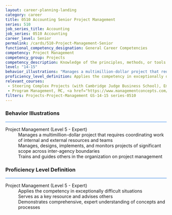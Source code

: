 ```yaml
---
layout: career-planning-landing
category: career
title: 0510 Accounting Senior Project Management
series: 510
job_series_title: Accounting
job_series: 0510 Accounting
career_level: Senior
permalink: /cards/510-Project-Management-Senior
functional_competency_designation: General Career Competencies
competency: Project Management
competency_group: Projects
competency_description: Knowledge of the principles, methods, or tools for developing, scheduling, coordinating, and managing projects and resources, including monitoring and inspecting costs, work, and performance.
level: "14-15"
behavior_illustrations: "Manages a multimillion-dollar project that requires coordinating work of internal and external resources and teams ? Manages, designs, implements, and monitors projects of significant scope across inter-agency boundaries ? Trains and guides others in the organization on project management "
proficiency_level_definition: Applies the competency in exceptionally difficult situations ? Serves as a key resource and advises others ? Demonstrates comprehensive, expert understanding of concepts and processes
relevant_courses: 
 - Steering Complex Projects (with Cambridge Judge Business School), Emeritus, <a href="https://online.em.jbs.cam.ac.uk/steering-complex-projects/enterprise/?b2c_form=true&utm_campaign=gsa&utm_source=b2b">https://online.em.jbs.cam.ac.uk/steering-complex-projects/enterprise/?b2c_form=true&utm_campaign=gsa&utm_source=b2b</a>
 - Program Management, MC, <a href="https://www.managementconcepts.com/course/id/6190?utm_source=CFOportal&utm_medium=listing&utm_campaign=CFOTTEP&utm_id=23FM">https://www.managementconcepts.com/course/id/6190?utm_source=CFOportal&utm_medium=listing&utm_campaign=CFOTTEP&utm_id=23FM</a>
filters: Projects-Project-Management GS-14-15 series-0510
---
```


<div class="desktop:grid-col-6 margin-y-3">
  <div class="border-top-2 bg-white padding-3 shadow-5 height-full members-hover border-1px button-border border-top-blue radius-lg card-text-color">
    <h3>Behavior Illustrations</h3>
    <hr style="background-color: #2680EB !important;"/>
    <dl class="text-base card-content-color"><dt>Project Management (Level 5 - Expert)</dt><dd>Manages a multimillion-dollar project that requires coordinating work of internal and external resources and teams </dd><dd> Manages, designs, implements, and monitors projects of significant scope across inter-agency boundaries </dd><dd> Trains and guides others in the organization on project management </dd></dl>
  </div>
</div>
<div class="desktop:grid-col-6 margin-y-3">
  <div class="border-top-2 bg-white padding-3 shadow-5 height-full members-hover border-1px button-border border-top-blue radius-lg card-text-color">
    <h3>Proficiency Level Definition</h3>
     <hr style="background-color: #1b75e0 !important;"/>
    <dl class="text-base card-content-color"><dt>Project Management (Level 5 - Expert)</dt><dd>Applies the competency in exceptionally difficult situations </dd><dd> Serves as a key resource and advises others </dd><dd> Demonstrates comprehensive, expert understanding of concepts and processes</dd></dl>
  </div>
</div>